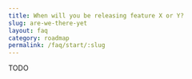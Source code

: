 ```yaml
---
title: When will you be releasing feature X or Y?
slug: are-we-there-yet
layout: faq
category: roadmap
permalink: /faq/start/:slug
---
```

TODO